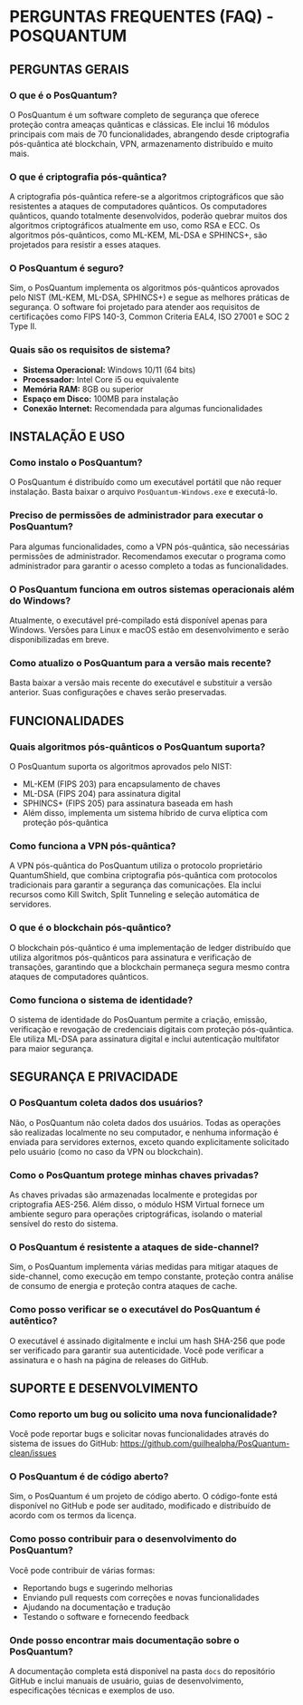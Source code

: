 # PERGUNTAS FREQUENTES (FAQ) - POSQUANTUM

## PERGUNTAS GERAIS

### O que é o PosQuantum?
O PosQuantum é um software completo de segurança que oferece proteção contra ameaças quânticas e clássicas. Ele inclui 16 módulos principais com mais de 70 funcionalidades, abrangendo desde criptografia pós-quântica até blockchain, VPN, armazenamento distribuído e muito mais.

### O que é criptografia pós-quântica?
A criptografia pós-quântica refere-se a algoritmos criptográficos que são resistentes a ataques de computadores quânticos. Os computadores quânticos, quando totalmente desenvolvidos, poderão quebrar muitos dos algoritmos criptográficos atualmente em uso, como RSA e ECC. Os algoritmos pós-quânticos, como ML-KEM, ML-DSA e SPHINCS+, são projetados para resistir a esses ataques.

### O PosQuantum é seguro?
Sim, o PosQuantum implementa os algoritmos pós-quânticos aprovados pelo NIST (ML-KEM, ML-DSA, SPHINCS+) e segue as melhores práticas de segurança. O software foi projetado para atender aos requisitos de certificações como FIPS 140-3, Common Criteria EAL4, ISO 27001 e SOC 2 Type II.

### Quais são os requisitos de sistema?
- **Sistema Operacional:** Windows 10/11 (64 bits)
- **Processador:** Intel Core i5 ou equivalente
- **Memória RAM:** 8GB ou superior
- **Espaço em Disco:** 100MB para instalação
- **Conexão Internet:** Recomendada para algumas funcionalidades

## INSTALAÇÃO E USO

### Como instalo o PosQuantum?
O PosQuantum é distribuído como um executável portátil que não requer instalação. Basta baixar o arquivo `PosQuantum-Windows.exe` e executá-lo.

### Preciso de permissões de administrador para executar o PosQuantum?
Para algumas funcionalidades, como a VPN pós-quântica, são necessárias permissões de administrador. Recomendamos executar o programa como administrador para garantir o acesso completo a todas as funcionalidades.

### O PosQuantum funciona em outros sistemas operacionais além do Windows?
Atualmente, o executável pré-compilado está disponível apenas para Windows. Versões para Linux e macOS estão em desenvolvimento e serão disponibilizadas em breve.

### Como atualizo o PosQuantum para a versão mais recente?
Basta baixar a versão mais recente do executável e substituir a versão anterior. Suas configurações e chaves serão preservadas.

## FUNCIONALIDADES

### Quais algoritmos pós-quânticos o PosQuantum suporta?
O PosQuantum suporta os algoritmos aprovados pelo NIST:
- ML-KEM (FIPS 203) para encapsulamento de chaves
- ML-DSA (FIPS 204) para assinatura digital
- SPHINCS+ (FIPS 205) para assinatura baseada em hash
- Além disso, implementa um sistema híbrido de curva elíptica com proteção pós-quântica

### Como funciona a VPN pós-quântica?
A VPN pós-quântica do PosQuantum utiliza o protocolo proprietário QuantumShield, que combina criptografia pós-quântica com protocolos tradicionais para garantir a segurança das comunicações. Ela inclui recursos como Kill Switch, Split Tunneling e seleção automática de servidores.

### O que é o blockchain pós-quântico?
O blockchain pós-quântico é uma implementação de ledger distribuído que utiliza algoritmos pós-quânticos para assinatura e verificação de transações, garantindo que a blockchain permaneça segura mesmo contra ataques de computadores quânticos.

### Como funciona o sistema de identidade?
O sistema de identidade do PosQuantum permite a criação, emissão, verificação e revogação de credenciais digitais com proteção pós-quântica. Ele utiliza ML-DSA para assinatura digital e inclui autenticação multifator para maior segurança.

## SEGURANÇA E PRIVACIDADE

### O PosQuantum coleta dados dos usuários?
Não, o PosQuantum não coleta dados dos usuários. Todas as operações são realizadas localmente no seu computador, e nenhuma informação é enviada para servidores externos, exceto quando explicitamente solicitado pelo usuário (como no caso da VPN ou blockchain).

### Como o PosQuantum protege minhas chaves privadas?
As chaves privadas são armazenadas localmente e protegidas por criptografia AES-256. Além disso, o módulo HSM Virtual fornece um ambiente seguro para operações criptográficas, isolando o material sensível do resto do sistema.

### O PosQuantum é resistente a ataques de side-channel?
Sim, o PosQuantum implementa várias medidas para mitigar ataques de side-channel, como execução em tempo constante, proteção contra análise de consumo de energia e proteção contra ataques de cache.

### Como posso verificar se o executável do PosQuantum é autêntico?
O executável é assinado digitalmente e inclui um hash SHA-256 que pode ser verificado para garantir sua autenticidade. Você pode verificar a assinatura e o hash na página de releases do GitHub.

## SUPORTE E DESENVOLVIMENTO

### Como reporto um bug ou solicito uma nova funcionalidade?
Você pode reportar bugs e solicitar novas funcionalidades através do sistema de issues do GitHub: https://github.com/guilhealpha/PosQuantum-clean/issues

### O PosQuantum é de código aberto?
Sim, o PosQuantum é um projeto de código aberto. O código-fonte está disponível no GitHub e pode ser auditado, modificado e distribuído de acordo com os termos da licença.

### Como posso contribuir para o desenvolvimento do PosQuantum?
Você pode contribuir de várias formas:
- Reportando bugs e sugerindo melhorias
- Enviando pull requests com correções e novas funcionalidades
- Ajudando na documentação e tradução
- Testando o software e fornecendo feedback

### Onde posso encontrar mais documentação sobre o PosQuantum?
A documentação completa está disponível na pasta `docs` do repositório GitHub e inclui manuais de usuário, guias de desenvolvimento, especificações técnicas e exemplos de uso.

